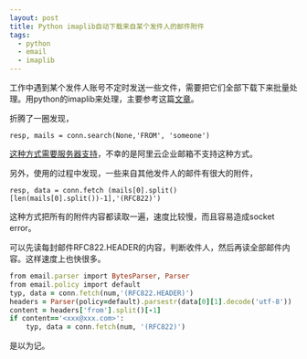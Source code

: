 ```yaml
---
layout: post
title: Python imaplib自动下载来自某个发件人的邮件附件
tags:
  - python
  - email
  - imaplib
---
```


工作中遇到某个发件人账号不定时发送一些文件，需要把它们全部下载下来批量处理。用python的imaplib来处理，主要参考这篇[文章](https://zhuanlan.zhihu.com/p/32814371)。

折腾了一圈发现，

`resp, mails = conn.search(None,'FROM', 'someone')`
    
[这种方式需要服务器支持](https://stackoverflow.com/questions/40725315/python-imaplib-cant-search-by-from-address)，不幸的是阿里云企业邮箱不支持这种方式。

另外，使用的过程中发现，一些来自其他发件人的邮件有很大的附件，

`resp, data = conn.fetch (mails[0].split()[len(mails[0].split())-1],'(RFC822)')`
   
这种方式把所有的附件内容都读取一遍，速度比较慢，而且容易造成socket error。

可以先读每封邮件RFC822.HEADER的内容，判断收件人，然后再读全部邮件内容。这样速度上也快很多。


```ruby
from email.parser import BytesParser, Parser
from email.policy import default
typ, data = conn.fetch(num,'(RFC822.HEADER)')
headers = Parser(policy=default).parsestr(data[0][1].decode('utf-8'))
content = headers['from'].split()[-1]
if content=='<xxx@xxx.com>':
    typ, data = conn.fetch(num, '(RFC822)')
```

是以为记。

